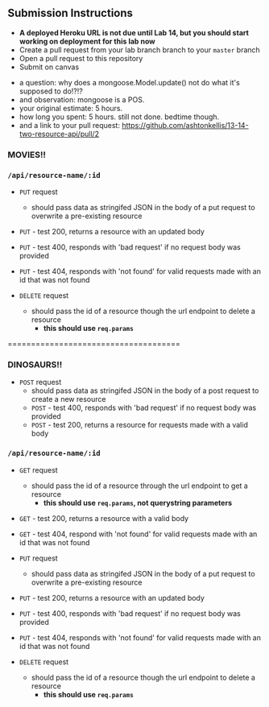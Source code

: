 ## Submission Instructions
* **A deployed Heroku URL is not due until Lab 14, but you should start working on deployment for this lab now** 
* Create a pull request from your lab branch branch to your `master` branch
* Open a pull request to this repository
* Submit on canvas 
- a question:  why does a mongoose.Model.update() not do what it's supposed to do!?!?
- and observation: mongoose is a POS.
- your original estimate: 5 hours.
- how long you spent: 5 hours. still not done. bedtime though.
- and a link to your pull request: https://github.com/ashtonkellis/13-14-two-resource-api/pull/2

### MOVIES!!
### `/api/resource-name/:id`
* `PUT` request
  * should pass data as stringifed JSON in the body of a put request to overwrite a pre-existing resource
* `PUT` - test 200, returns a resource with an updated body
* `PUT` - test 400, responds with 'bad request' if no request body was provided
* `PUT` - test 404, responds with 'not found' for valid requests made with an id that was not found

* `DELETE` request
  * should pass the id of a resource though the url endpoint to delete a resource
    * **this should use `req.params`**





=====================================

### DINOSAURS!!
* `POST` request
  * should pass data as stringifed JSON in the body of a post request to create a new resource
  * `POST` - test 400, responds with 'bad request' if no request body was provided
  * `POST` - test 200, returns a resource for requests made with a valid body

### `/api/resource-name/:id`
* `GET` request
  * should pass the id of a resource through the url endpoint to get a resource
    * **this should use `req.params`, not querystring parameters**
* `GET` - test 200, returns a resource with a valid body
* `GET` - test 404, respond with 'not found' for valid requests made with an id that was not found

* `PUT` request
  * should pass data as stringifed JSON in the body of a put request to overwrite a pre-existing resource
* `PUT` - test 200, returns a resource with an updated body
* `PUT` - test 400, responds with 'bad request' if no request body was provided
* `PUT` - test 404, responds with 'not found' for valid requests made with an id that was not found

* `DELETE` request
  * should pass the id of a resource though the url endpoint to delete a resource
    * **this should use `req.params`**
